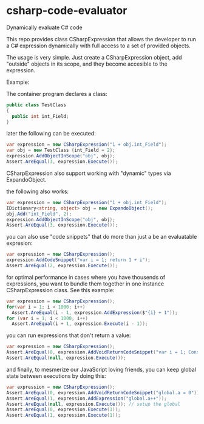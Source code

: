 # csharp-code-evaluator
Dynamically evaluate C# code

This repo provides class CSharpExpression that allows the developer to run a C# expression dynamically with full access to a set of provided objects.

The usage is very simple. Just create a CSharpExpression object, add "outside" objects in its scope, and they become accesible to the expression.

Example:

The container program declares a class:

```C#
public class TestClass
{
  public int int_Field;
}
```

later the following can be executed:

```C#
var expression = new CSharpExpression("1 + obj.int_Field");
var obj = new TestClass {int_Field = 2};
expression.AddObjectInScope("obj", obj);
Assert.AreEqual(3, expression.Execute());
```
CSharpExpression also support working with "dynamic" types via ExpandoObject.

the following also works:

```C#
var expression = new CSharpExpression("1 + obj.int_Field");
IDictionary<string, object> obj = new ExpandoObject();
obj.Add("int_Field", 2);
expression.AddObjectInScope("obj", obj);
Assert.AreEqual(3, expression.Execute());
```

you can also use "code snippets" that do more than just a be an evaluatable expresion:

```C#
var expression = new CSharpExpression();
expression.AddCodeSnippet("var i = 1; return 1 + i");
Assert.AreEqual(2, expression.Execute());
```
  
for optimal performance in cases where you have thousends of expressions, you want to bundle them together in one instance CSharpExpression class.
See this example:

```C#
var expression = new CSharpExpression();
for(var i = 1; i < 1000; i++)
  Assert.AreEqual(i - 1, expression.AddExpression($"{i} + 1"));
for (var i = 1; i < 1000; i++)
  Assert.AreEqual(i + 1, expression.Execute(i - 1));
```

you can run expressions that don't return a value:

```C#
var expression = new CSharpExpression();
Assert.AreEqual(0, expression.AddVoidReturnCodeSnippet("var i = 1; Console.WriteLine(i)"));
Assert.AreEqual(null, expression.Execute());
```

and finally, to mesmerize our JavaScript loving friends, you can keep global state between executions by doing this:

```C#
var expression = new CSharpExpression();
Assert.AreEqual(0, expression.AddVoidReturnCodeSnippet("global.a = 0")); // this injects an int field into global
Assert.AreEqual(1, expression.AddExpression("global.a++"));
Assert.AreEqual(null, expression.Execute()); // setup the global
Assert.AreEqual(0, expression.Execute(1));
Assert.AreEqual(1, expression.Execute(1));
```